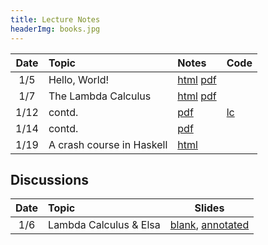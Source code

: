 ```yaml
---
title: Lecture Notes
headerImg: books.jpg
---
```


| **Date**   | **Topic**                       | **Notes**                 | **Code**      |
|:----------:|:--------------------------------|:--------------------------|:--------------|
| 1/5        | Hello, World!                   | [html][lec0] [pdf][pdf0]  |               |
| 1/7        | The Lambda Calculus             | [html][lec1] [pdf][pdf1]  |               |
| 1/12       | contd.                          | [pdf][pdf2]               | [lc][lc-1-12] |
| 1/14       | contd.                          | [pdf][pdf3]               |               |
| 1/19       | A crash course in Haskell       | [html][lec2]              |               |

<!-- 
| 2/3        | Datatypes & Recursion           | [html][lec3] [pdf][pdf-data] | [hs-2-3]  |
| 2/5        | ""                              |                              | [hs-2-5]  |
| 2/7        | ""                              |                              | [hs-2-7]  |
| 2/10       |  **Midterm**  		               |                              |           |
| 2/12       | Higher Order Functions          | [html][lec4] [pdf][pdf-hof]  | [hs-2-12] |
| 2/14       | ""                              |                              | [hs-2-14] |
| 2/19       | "" [map-reduce][mapRed], [react][rhoc] |                       | [hs-2-19] |
| 2/21       | Environments & Closures         | [html][lec5] 	              | [hs-2-21] |
| 2/24       | ""                              |  		              | [hs-2-24] |
| 2/26       | ""                              |  		              | [hs-2-26] |
| 2/28       | ""                              |  		              | [hs-2-28] |
| 3/2        | Lexing and Parsing              | [html][lec6], [tutorial][parsing]  [pdf][pdf-parse] | [hs-3-2] |
| 3/9        | Overloading & Type Classes      | [html][lec7-cl]              | [hs-3-9]  |
| 3/11       | Monads                          | [html][lec8-monads]          | [hs-3-11] |
--> 

## Discussions

| Date       | Topic                    | Slides               | 
|:----------:|:-------------------------|:--------------------:|
| 1/6        | Lambda Calculus & Elsa   | [blank][disc1-blank], [annotated][disc1-annotated]  |

<!-- 
| 1/14       | Lambda Calculus          | [pdf][disc1]         |
| 3/17       | Final Review             | [html][final-review] |

| 2/25       | Nano: Parsing and Eval   | [pdf][disc5]  |
| 3/4        | Type checking tips       | [pdf][disc6]  |
| 3/11       | Final Review             | [pdf][discFinal] |
-->

[lec0]: lectures/00-hello.html
[lec1]: lectures/01-lambda.html
[lec2]: lectures/02-haskell.html
[lec3]: lectures/03-datatypes.html
[lec4]: lectures/04-hof.html
[lec5]: lectures/05-environments.html
[lec5-clos]: lectures/05-closure.html
[lec6]: lectures/06-parsing.html
[lec7-ty]: lectures/07-types.html
[lec7-cl]: lectures/07-classes.html
[lec8-monads]: lectures/08-monads.html
[lec8]: lectures/08-prolog.html
[rhoc]: https://reactjs.org/docs/higher-order-components.html
[mapRed]: https://en.wikipedia.org/wiki/MapReduce

[pdf0]: /static/raw/01-lambda-A.pdf
[pdf1]: /static/raw/01-lambda-B.pdf
[pdf2]: /static/raw/01-lambda-C.pdf
[pdf3]: /static/raw/01-lambda-D.pdf
[lc-1-12]: /static/raw/lec_1_12_21.lc
[pdf3]: /static/raw/01-lambda-C-annot.pdf
[pdf4]: /static/raw/01-lambda-D-annot.pdf



[pdf-data]: /static/raw/03-datatypes.pdf
[pdf-data-b]: /static/raw/03-datatypes-B.pdf
[pdf-parse]: /static/raw/06-parsing.pdf
[lc4]:  /static/raw/lec_4_10_2019.lc

[pdf-hof]: /static/raw/04-hof.pdf 
[pdf-env]: /static/raw/05-environments.pdf 

[disc1-blank]: /static/raw/disc1-lambda_calc.pdf
[disc1-annotated]: /static/raw/disc1-lambda_calc-20210106.pdf
[disc5]: /static/raw/disc5-parsing.pdf
[disc6]: /static/raw/disc-pa5tips.pdf
[discFinal]: /static/raw/final-disc.pdf

[parsing]: https://github.com/cse130-sp18/arith

[elsa]: https://github.com/ucsd-progsys/elsa
[intro]: /static/raw/Intro.hs
[datatypes]: /static/raw/Datatypes.hs
[tail]: /static/raw/Tail.hs

[midterm]: /static/raw/130-midterm-wi19.pdf
[midterm-sol]: /static/raw/130-midterm-wi19-solution.pdf
[final-prep]: /static/raw/appendix.pdf
[final]: /static/raw/130-final-wi19.pdf
[final-sol]: /static/raw/130-final-wi19-solution.pdf

[final-review]: discussions/final-review.html
